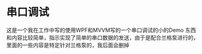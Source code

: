 # 串口调试
这是一个我在工作中写的使用WPF和MVVM写的一个串口调试的小的Demo
东西和内容比较简单，指示实现了简单的串口数据的发送，由于是配合兰格泵进行的，里面的一些内容是特定针对兰格泵的，我后面会删掉
